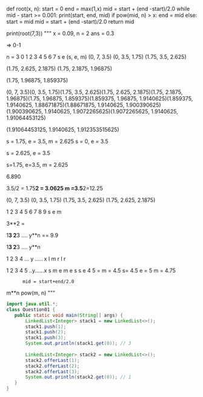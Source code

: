 def root(x, n):
  start = 0
  end = max(1,x)
  mid = start + (end -start)/2.0
  while mid - start >= 0.001:
    print(start, end, mid)
    if pow(mid, n) > x:
      end = mid
    else:
      start = mid
    mid = start + (end -start)/2.0
  return mid

print(root(7,3))
"""
x = 0.09, n = 2
ans = 0.3

=> 0-1



n = 3
0 1 2 3 4 5 6 7
s      e
(s, e, m)
(0, 7, 3.5)
(0, 3.5, 1.75)
(1.75, 3.5, 2.625)

(1.75, 2.625, 2.1875)
(1.75, 2.1875, 1.96875)

(1.75, 1.96875, 1.859375)





(0, 7, 3.5)(0, 3.5, 1.75)(1.75, 3.5, 2.625)(1.75, 2.625, 2.1875)(1.75, 2.1875, 1.96875)(1.75, 1.96875, 1.859375)(1.859375, 1.96875, 1.9140625)(1.859375, 1.9140625, 1.88671875)(1.88671875, 1.9140625, 1.900390625)(1.900390625, 1.9140625, 1.9072265625)(1.9072265625, 1.9140625, 1.91064453125)

(1.91064453125, 1.9140625, 1.912353515625)






s = 1.75, e = 3.5, m = 2.625
s = 0, e = 3.5




s = 2.625, e = 3.5 
  
s=1.75, e=3.5, m = 2.625

6.890 

  
3.5/2 = 1.75**2 = 3.0625
m =3.5**2=12.25
 

(0, 7, 3.5)
(0, 3.5, 1.75)
(1.75, 3.5, 2.625)
(1.75, 2.625, 2.1875)


1 2 3 4 5 6 7 8 9
s       e
    m

3**2 =
       
  
1**3  2**3 .... y**n == 9.9


1**3  2**3 .... y**n


1 2 3 4 ... y ..... x
l         m         r
l         r

1 2 3 4 5 ..y......x
s        m         e
    m     e
    s   s e
         4 5 = m = 4.5
            s= 4.5 e = 5
            m = 4.75 
          
          mid = start+end/2.0
  
m**n
pow(m, n) 
"""



 ```java
import java.util.*;
class Question01 {
    public static void main(String[] args) {
        LinkedList<Integer> stack1 = new LinkedList<>();
        stack1.push(1);
        stack1.push(2);
        stack1.push(3);
        System.out.println(stack1.get(0)); // 3
        
        LinkedList<Integer> stack2 = new LinkedList<>();
        stack2.offerLast(1);
        stack2.offerLast(2);
        stack2.offerLast(3);
        System.out.println(stack2.get(0)); // 1
    }
}
```
